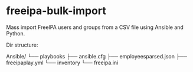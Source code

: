 # freeipa-bulk-import
Mass import FreeIPA users and groups from a CSV file using Ansible and Python. 

Dir structure:

Ansible/
└── playbooks
    ├── ansible.cfg
    ├── employeesparsed.json
    ├── freeipaplay.yml
    └── inventory
        └── freeipa.ini
